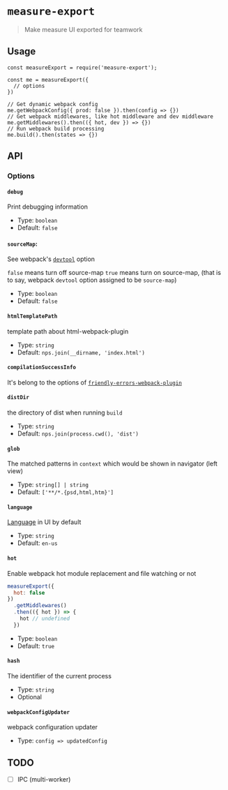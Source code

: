 # `measure-export`

> Make measure UI exported for teamwork

## Usage

```
const measureExport = require('measure-export');

const me = measureExport({
  // options
})

// Get dynamic webpack config
me.getWebpackConfig({ prod: false }).then(config => {})
// Get webpack middlewares, like hot middleware and dev middleware
me.getMiddlewares().then(({ hot, dev }) => {})
// Run webpack build processing
me.build().then(states => {})
```

## API

### Options

#### `debug`

Print debugging information

- Type: `boolean`
- Default: `false`

#### `sourceMap`:

See webpack's [`devtool`](https://webpack.js.org/configuration/devtool/) option

`false` means turn off source-map
`true` means turn on source-map, (that is to say, webpack `devtool` option assigned to be `source-map`)

- Type: `boolean`
- Default: `false`

#### `htmlTemplatePath`

template path about html-webpack-plugin

- Type: `string`
- Default: `nps.join(__dirname, 'index.html')`

#### `compilationSuccessInfo`

It's belong to the options of [`friendly-errors-webpack-plugin`](https://github.com/geowarin/friendly-errors-webpack-plugin)

#### `distDir`

the directory of dist when running `build`

- Type: `string`
- Default: `nps.join(process.cwd(), 'dist')`

#### `glob`

The matched patterns in `context` which would be shown in navigator (left view)

- Type: `string[] | string`
- Default: `['**/*.{psd,html,htm}']`

#### `language`

[Language](../meas-ui) in UI by default

- Type: `string`
- Default: `en-us`

#### `hot`

Enable webpack hot module replacement and file watching or not

```javascript
measureExport({
  hot: false
})
  .getMiddlewares()
  .then(({ hot }) => {
    hot // undefined
  })
```

- Type: `boolean`
- Default: `true`

#### `hash`

The identifier of the current process

- Type: `string`
- Optional

#### `webpackConfigUpdater`

webpack configuration updater

- Type: `config => updatedConfig`

## TODO

- [ ] IPC (multi-worker)
